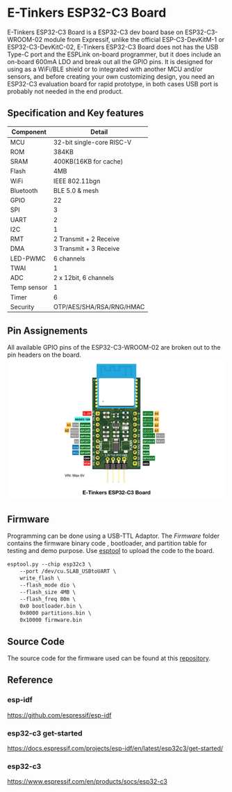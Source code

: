 # E-Tinkers ESP32-C3 Board

E-Tinkers ESP32-C3 Board is a ESP32-C3 dev board base on ESP32-C3-WROOM-02 module from  Expressif, unlike the official ESP-C3-DevKitM-1 or ESP32-C3-DevKitC-02, E-Tinkers ESP32-C3 Board does not has the USB Type-C port and the ESPLink on-board programmer, but it does include an on-board 600mA LDO and break out all the GPIO pins. It is designed for using as a WiFi/BLE shield or to integrated with another MCU and/or sensors, and before creating your own customizing design, you need an ESP32-C3 evaluation board for rapid prototype, in both cases USB port is probably not needed in the end product.

## Specification and Key features

Component|Detail |
----|----|
MCU         | 32-bit single-core RISC-V |
ROM         | 384KB |
SRAM        | 400KB(16KB for cache) |
Flash       | 4MB |
WiFi        | IEEE 802.11bgn |
Bluetooth   | BLE 5.0 & mesh |
GPIO        | 22 |
SPI         | 3 |
UART        | 2 |
I2C         | 1 |
RMT         | 2 Transmit + 2 Receive |
DMA         | 3 Transmit + 3 Receive |
LED-PWMC    | 6 channels |
TWAI        | 1 |
ADC         | 2 x 12bit, 6 channels |
Temp sensor | 1 |
Timer       | 6 |
Security    | OTP/AES/SHA/RSA/RNG/HMAC |

## Pin Assignements
All available GPIO pins of the ESP32-C3-WROOM-02 are broken out to the pin headers on the board.
![E-Tinkers ESP32-C3 Board pinout](https://github.com/e-tinkers/e-tinkers-esp32-c3-board/blob/master/e-tinkers_esp32_c3_pinout.png)

## Firmware
Programming can be done using a USB-TTL Adaptor. The *Firmware* folder contains the firmware binary code , bootloader, and partition table for testing and demo purpose. Use [esptool](https://github.com/espressif/esptool) to upload the code to the board.

```
esptool.py --chip esp32c3 \
	--port /dev/cu.SLAB_USBtoUART \
	write_flash \
	--flash_mode dio \
	--flash_size 4MB \
	--flash_freq 80m \
	0x0 bootloader.bin \
	0x8000 partitions.bin \
	0x10000 firmware.bin
```

## Source Code
The source code for the firmware used can be found at this [repository](https://github.com/e-tinkers/esp32-c3-blinking).

## Reference
### esp-idf
https://github.com/espressif/esp-idf
### esp32-c3 get-started
https://docs.espressif.com/projects/esp-idf/en/latest/esp32c3/get-started/
### esp32-c3
https://www.espressif.com/en/products/socs/esp32-c3
